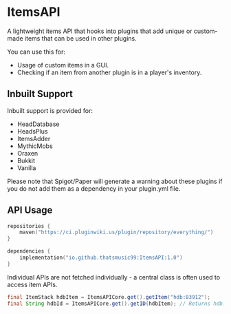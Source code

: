 # ItemsAPI
A lightweight items API that hooks into plugins that add unique or custom-made items that can be used in other plugins.

You can use this for:
- Usage of custom items in a GUI.
- Checking if an item from another plugin is in a player's inventory.

## Inbuilt Support
Inbuilt support is provided for:
- HeadDatabase
- HeadsPlus
- ItemsAdder
- MythicMobs
- Oraxen
- Bukkit
- Vanilla

Please note that Spigot/Paper will generate a warning about these plugins if you do not add them as a dependency in your 
plugin.yml file.

## API Usage

```kotlin
repositories {
    maven("https://ci.pluginwiki.us/plugin/repository/everything/")
}

dependencies {
    implementation("io.github.thatsmusic99:ItemsAPI:1.0")
}
```
Individual APIs are not fetched individually - a central class is often used to access item APIs.
```java
final ItemStack hdbItem = ItemsAPICore.get().getItem("hdb:83912");
final String hdbId = ItemsAPICore.get().getID(hdbItem); // Returns hdb:83912
```


